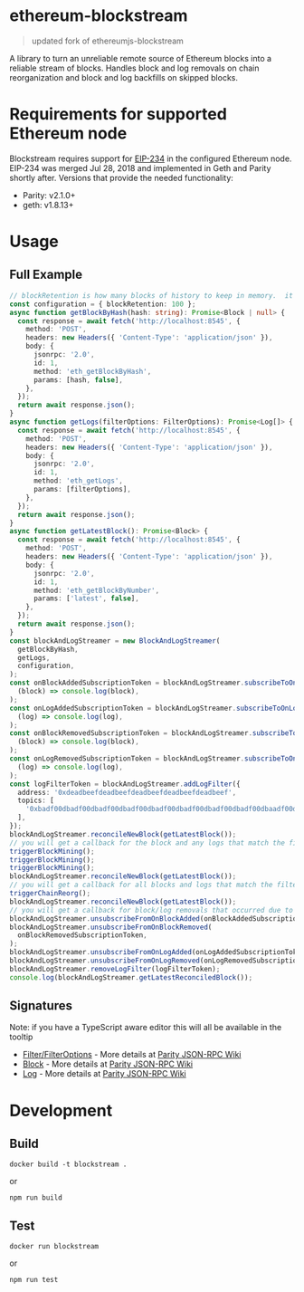 # ethereum-blockstream

> updated fork of ethereumjs-blockstream

A library to turn an unreliable remote source of Ethereum blocks into a reliable
stream of blocks. Handles block and log removals on chain reorganization and
block and log backfills on skipped blocks.

# Requirements for supported Ethereum node

Blockstream requires support for
[EIP-234](https://github.com/ethereum/EIPs/blob/master/EIPS/eip-234.md) in the
configured Ethereum node. EIP-234 was merged Jul 28, 2018 and implemented in
Geth and Parity shortly after. Versions that provide the needed functionality:

- Parity: v2.1.0+
- geth: v1.8.13+

# Usage

## Full Example

```typescript
// blockRetention is how many blocks of history to keep in memory.  it defaults to 100 if not supplied
const configuration = { blockRetention: 100 };
async function getBlockByHash(hash: string): Promise<Block | null> {
  const response = await fetch('http://localhost:8545', {
    method: 'POST',
    headers: new Headers({ 'Content-Type': 'application/json' }),
    body: {
      jsonrpc: '2.0',
      id: 1,
      method: 'eth_getBlockByHash',
      params: [hash, false],
    },
  });
  return await response.json();
}
async function getLogs(filterOptions: FilterOptions): Promise<Log[]> {
  const response = await fetch('http://localhost:8545', {
    method: 'POST',
    headers: new Headers({ 'Content-Type': 'application/json' }),
    body: {
      jsonrpc: '2.0',
      id: 1,
      method: 'eth_getLogs',
      params: [filterOptions],
    },
  });
  return await response.json();
}
async function getLatestBlock(): Promise<Block> {
  const response = await fetch('http://localhost:8545', {
    method: 'POST',
    headers: new Headers({ 'Content-Type': 'application/json' }),
    body: {
      jsonrpc: '2.0',
      id: 1,
      method: 'eth_getBlockByNumber',
      params: ['latest', false],
    },
  });
  return await response.json();
}
const blockAndLogStreamer = new BlockAndLogStreamer(
  getBlockByHash,
  getLogs,
  configuration,
);
const onBlockAddedSubscriptionToken = blockAndLogStreamer.subscribeToOnBlockAdded(
  (block) => console.log(block),
);
const onLogAddedSubscriptionToken = blockAndLogStreamer.subscribeToOnLogAdded(
  (log) => console.log(log),
);
const onBlockRemovedSubscriptionToken = blockAndLogStreamer.subscribeToOnBlockRemoved(
  (block) => console.log(block),
);
const onLogRemovedSubscriptionToken = blockAndLogStreamer.subscribeToOnLogRemoved(
  (log) => console.log(log),
);
const logFilterToken = blockAndLogStreamer.addLogFilter({
  address: '0xdeadbeefdeadbeefdeadbeefdeadbeefdeadbeef',
  topics: [
    '0xbadf00dbadf00dbadf00dbadf00dbadf00dbadf00dbadf00dbadf00dbaadf00d',
  ],
});
blockAndLogStreamer.reconcileNewBlock(getLatestBlock());
// you will get a callback for the block and any logs that match the filter here
triggerBlockMining();
triggerBlockMining();
triggerBlockMining();
blockAndLogStreamer.reconcileNewBlock(getLatestBlock());
// you will get a callback for all blocks and logs that match the filter that have been added to the chain since the previous call to reconcileNewBlock
triggerChainReorg();
blockAndLogStreamer.reconcileNewBlock(getLatestBlock());
// you will get a callback for block/log removals that occurred due to the chain re-org, followed by block/log additions
blockAndLogStreamer.unsubscribeFromOnBlockAdded(onBlockAddedSubscriptionToken);
blockAndLogStreamer.unsubscribeFromOnBlockRemoved(
  onBlockRemovedSubscriptionToken,
);
blockAndLogStreamer.unsubscribeFromOnLogAdded(onLogAddedSubscriptionToken);
blockAndLogStreamer.unsubscribeFromOnLogRemoved(onLogRemovedSubscriptionToken);
blockAndLogStreamer.removeLogFilter(logFilterToken);
console.log(blockAndLogStreamer.getLatestReconciledBlock());
```

## Signatures

Note: if you have a TypeScript aware editor this will all be available in the
tooltip

- [Filter/FilterOptions](https://github.com/ethereumjs/ethereumjs-blockstream/blob/master/source/models/filters.ts#L1-L10) -
  More details at
  [Parity JSON-RPC Wiki](https://wiki.parity.io/JSONRPC-eth-module#eth_newfilter)
- [Block](https://github.com/ethereumjs/ethereumjs-blockstream/blob/master/source/models/block.ts#L3-L22) -
  More details at
  [Parity JSON-RPC Wiki](https://wiki.parity.io/JSONRPC-eth-module#eth_getblockbyhash)
- [Log](https://github.com/ethereumjs/ethereumjs-blockstream/blob/master/source/models/log.ts#L1-L10) -
  More details at
  [Parity JSON-RPC Wiki](https://wiki.parity.io/JSONRPC-eth-module#eth_getfilterchanges)

# Development

## Build

```
docker build -t blockstream .
```

or

```
npm run build
```

## Test

```
docker run blockstream
```

or

```
npm run test
```
